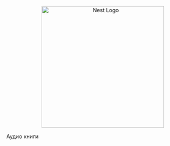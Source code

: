 <p align="center">
  <img src="https://nestjs.com/img/logo_text.svg" width="320" alt="Nest Logo" />
</p>


Аудио книги
